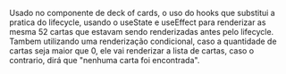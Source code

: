 Usado no componente de deck of cards, o uso do hooks que substitui a pratica do lifecycle, usando o useState e useEffect para renderizar as mesma 52 cartas que estavam sendo renderizadas antes pelo lifecycle.
Tambem utilizando uma renderização condicional, caso a quantidade de cartas seja maior que 0, ele vai renderizar a lista de cartas, caso o contrario, dirá que "nenhuma carta foi encontrada".
